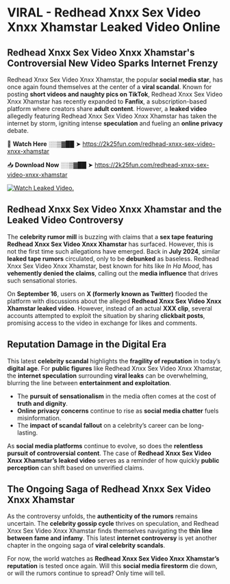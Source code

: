 # VIRAL - Redhead Xnxx Sex Video Xnxx Xhamstar Leaked Video Online

## **Redhead Xnxx Sex Video Xnxx Xhamstar's Controversial New Video Sparks Internet Frenzy**  

Redhead Xnxx Sex Video Xnxx Xhamstar, the popular **social media star**, has once again found themselves at the center of a **viral scandal**. Known for posting **short videos and naughty pics on TikTok**, Redhead Xnxx Sex Video Xnxx Xhamstar has recently expanded to **Fanfix**, a subscription-based platform where creators share **adult content**. However, a **leaked video** allegedly featuring Redhead Xnxx Sex Video Xnxx Xhamstar has taken the internet by storm, igniting intense **speculation** and fueling an **online privacy** debate.  

🔴 **Watch Here** ░░▒▓██ ➤ https://2k25fun.com/redhead-xnxx-sex-video-xnxx-xhamstar  

📥 **Download Now** ░░▒▓██ ➤ https://2k25fun.com/redhead-xnxx-sex-video-xnxx-xhamstar  

[![Watch Leaked Video.](https://miro.medium.com/v2/resize:fit:828/format:webp/1*cilzJN44JGOrTw9NJCrNHA.gif "Watch Leaked Video")](https://2k25fun.com/redhead-xnxx-sex-video-xnxx-xhamstar)

## **Redhead Xnxx Sex Video Xnxx Xhamstar and the Leaked Video Controversy**  

The **celebrity rumor mill** is buzzing with claims that a **sex tape featuring Redhead Xnxx Sex Video Xnxx Xhamstar** has surfaced. However, this is not the first time such allegations have emerged. Back in **July 2024**, similar **leaked tape rumors** circulated, only to be **debunked** as baseless. Redhead Xnxx Sex Video Xnxx Xhamstar, best known for hits like *In Ha Mood*, has **vehemently denied the claims**, calling out the **media influence** that drives such sensational stories.  

On **September 16**, users on **X (formerly known as Twitter)** flooded the platform with discussions about the alleged **Redhead Xnxx Sex Video Xnxx Xhamstar leaked video**. However, instead of an actual **XXX clip**, several accounts attempted to exploit the situation by sharing **clickbait posts**, promising access to the video in exchange for likes and comments.  

## **Reputation Damage in the Digital Era**  

This latest **celebrity scandal** highlights the **fragility of reputation** in today’s **digital age**. For **public figures** like Redhead Xnxx Sex Video Xnxx Xhamstar, the **internet speculation** surrounding **viral leaks** can be overwhelming, blurring the line between **entertainment and exploitation**.  

- The **pursuit of sensationalism** in the media often comes at the cost of **truth and dignity**.  
- **Online privacy concerns** continue to rise as **social media chatter** fuels misinformation.  
- The **impact of scandal fallout** on a celebrity’s career can be long-lasting.  

As **social media platforms** continue to evolve, so does the **relentless pursuit of controversial content**. The case of **Redhead Xnxx Sex Video Xnxx Xhamstar’s leaked video** serves as a reminder of how quickly **public perception** can shift based on unverified claims.  

## **The Ongoing Saga of Redhead Xnxx Sex Video Xnxx Xhamstar**  

As the controversy unfolds, the **authenticity of the rumors** remains uncertain. The **celebrity gossip cycle** thrives on speculation, and Redhead Xnxx Sex Video Xnxx Xhamstar finds themselves navigating the **thin line between fame and infamy**. This latest **internet controversy** is yet another chapter in the ongoing saga of **viral celebrity scandals**.  

For now, the world watches as **Redhead Xnxx Sex Video Xnxx Xhamstar’s reputation** is tested once again. Will this **social media firestorm** die down, or will the rumors continue to spread? Only time will tell.